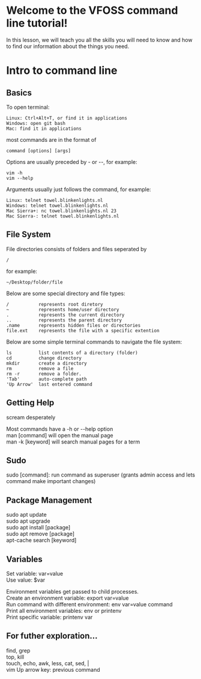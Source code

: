 # Welcome to the VFOSS command line tutorial!
In this lesson, we will teach you all the skills you will need to know 
and how to find our information about the things you need.

# Intro to command line
## Basics
To open terminal:

    Linux: Ctrl+Alt+T, or find it in applications
    Windows: open git bash
    Mac: find it in applications

most commands are in the format of

    command [options] [args] 

Options are usually preceded by - or --, for example:

    vim -h
    vim --help

Arguments usually just follows the command, for example:

    Linux: telnet towel.blinkenlights.nl
    Windows: telnet towel.blinkenlights.nl
    Mac Sierra+: nc towel.blinkenlights.nl 23
    Mac Sierra-: telnet towel.blinkenlights.nl

## File System
File directories consists of folders and files seperated by 
    
    /

for example:
    
    ~/Desktop/folder/file

Below are some special directory and file types:

    /           represents root diretory
    ~           represents home/user directory
    .           represents the current directory  
    ..          represents the parent directory  
    .name       represents hidden files or directories
    file.ext    represents the file with a specific extention

Below are some simple terminal commands to navigate the file system:

    ls          list contents of a directory (folder)  
    cd          change directory  
    mkdir       create a directory  
    rm          remove a file
    rm -r       remove a folder.  
    'Tab'       auto-complete path
    'Up Arrow'  last entered command

## Getting Help
scream desperately

Most commands have a -h or --help option  
man [command] will open the manual page  
man -k [keyword] will search manual pages for a term

## Sudo
sudo [command]: run command as superuser (grants admin access and lets command make important changes)

## Package Management
sudo apt update  
sudo apt upgrade  
sudo apt install [package]  
sudo apt remove [package]  
apt-cache search [keyword] 

## Variables
Set variable: var=value  
Use value: $var  

Environment variables get passed to child processes.  
Create an environment variable: export var=value  
Run command with different environment: env var=value command  
Print all environment variables: env or printenv  
Print specific variable: printenv var

## For futher exploration...
find, grep  
top, kill  
touch, echo, awk, less, cat, sed, |  
vim
Up arrow key: previous command

